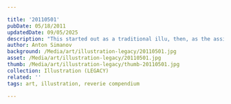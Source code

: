 ```yaml
---

title: '20110501'
pubDate: 05/18/2011
updatedDate: 09/05/2025
description: "This started out as a traditional illu, then, as the assignment suggested, I reworked it into a digital one. I look back at the original version and see it only as a sketch... so needless to say, I'm very happy with this."
author: Anton Simanov
background: /Media/art/illustration-legacy/20110501.jpg
asset: /Media/art/illustration-legacy/20110501.jpg
thumb: /Media/art/illustration-legacy/thumb-20110501.jpg
collection: Illustration (LEGACY)
related: ''
tags: art, illustration, reverie compendium

---
```


